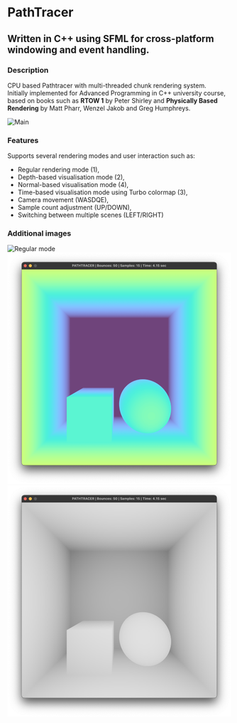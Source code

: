 # PathTracer
## Written in C++ using SFML for cross-platform windowing and event handling.

### Description
CPU based Pathtracer with multi-threaded chunk rendering system.  
Initially implemented for Advanced Programming in C++ university course, based on books such as **RTOW 1** by Peter Shirley and **Physically Based Rendering** by Matt Pharr, Wenzel Jakob and Greg Humphreys.

![Main](Images/Promo.png)

### Features
Supports several rendering modes and user interaction such as:
- Regular rendering mode (1),
- Depth-based visualisation mode (2),
- Normal-based visualisation mode (4),
- Time-based visualisation mode using Turbo colormap (3),
- Camera movement (WASDQE),
- Sample count adjustment (UP/DOWN),
- Switching between multiple scenes (LEFT/RIGHT)

### Additional images
![Regular mode](Images/Regular.png)
![Time mode](Images/TimeBased.png)
![Depth mode](Images/Depth.png)
